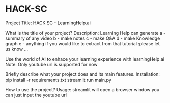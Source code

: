 # HACK-SC



Project Title:
HACK SC - LearningHelp.ai

What is the title of your project?
Description: Learning Help can generate
a - summary of any video
b -  make notes
c -  make Q&A
d -  make Knowledge graph
e - anything if you would like to extract from that tutorial :please let us know ...

Use the world of AI to enhace your learning experience with learningHelp.ai
Note: Only youtube url is supported for now


Briefly describe what your project does and its main features.
Installation:
pip install -r requirements.txt
streamlit run main.py

How to use the project?
Usage:
streamlit will open a browser window you can just input the youtube url